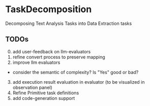 # TaskDecomposition
Decomposing Text Analysis Tasks into Data Extraction tasks 

## TODOs
0. add user-feedback on llm-evaluators
1. refine convert process to preserve mapping
2. improve llm evaluators
- consider the semantic of complexity? Is "Yes" good or bad?
3. add execution result evaluation in evaluator (to be visualized in observation panel)
4. Refine Primitive task definitions
5. add code-generation support
